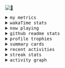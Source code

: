 [![🐙](https://hits.seeyoufarm.com/api/count/incr/badge.svg?url=https%3A%2F%2Fgithub.com%2Fktnkk%2Fhit-counter&count_bg=%23070707&title_bg=%23070707&icon=&icon_color=%23E7E7E7&title=visitors&edge_flat=true)](https://hits.seeyoufarm.com)

<details>
  <summary> <samp>my metrics</samp></summary>
  
  <br>
  
 ![🐳](https://github.com/ktnkk/ktnkk/blob/main/github-metrics.svg)
  
  ***
</details>

<details>
  <summary> <samp>wakaTime stats</samp></summary>
  
  <br>
  
<!--START_SECTION:waka-->
![Code Time](http://img.shields.io/badge/Code%20Time-2%2C134%20hrs%2019%20mins-blue)

**🐱 My GitHub Data** 

> 🏆 2,287 Contributions in the Year 2021
 > 
> 📦 2.5 MB Used in GitHub's Storage 
 > 
> 💼 Opted to Hire
 > 
> 📜 10 Public Repositories 
 > 
> 🔑 23 Private Repositories  
 > 
**I'm an Early 🐤** 

```text
🌞 Morning    464 commits    ██████░░░░░░░░░░░░░░░░░░░   26.67% 
🌆 Daytime    803 commits    ███████████░░░░░░░░░░░░░░   46.15% 
🌃 Evening    101 commits    █░░░░░░░░░░░░░░░░░░░░░░░░   5.8% 
🌙 Night      372 commits    █████░░░░░░░░░░░░░░░░░░░░   21.38%

```
📅 **I'm Most Productive on Thursday** 

```text
Monday       190 commits    ██░░░░░░░░░░░░░░░░░░░░░░░   10.92% 
Tuesday      265 commits    ███░░░░░░░░░░░░░░░░░░░░░░   15.23% 
Wednesday    247 commits    ███░░░░░░░░░░░░░░░░░░░░░░   14.2% 
Thursday     318 commits    ████░░░░░░░░░░░░░░░░░░░░░   18.28% 
Friday       282 commits    ████░░░░░░░░░░░░░░░░░░░░░   16.21% 
Saturday     261 commits    ███░░░░░░░░░░░░░░░░░░░░░░   15.0% 
Sunday       177 commits    ██░░░░░░░░░░░░░░░░░░░░░░░   10.17%

```


📊 **This Week I Spent My Time On** 

```text
⌚︎ Time Zone: Europe/Madrid

💬 Programming Languages: 
Other                    55 hrs 11 mins      ███████████████████░░░░░░   75.83% 
TypeScript               7 hrs 23 mins       ██░░░░░░░░░░░░░░░░░░░░░░░   10.16% 
JavaScript               2 hrs 51 mins       █░░░░░░░░░░░░░░░░░░░░░░░░   3.92% 
Markdown                 2 hrs 34 mins       █░░░░░░░░░░░░░░░░░░░░░░░░   3.54% 
Java                     2 hrs 11 mins       ░░░░░░░░░░░░░░░░░░░░░░░░░   3.01%

🔥 Editors: 
Browser                  55 hrs 11 mins      ███████████████████░░░░░░   75.83% 
IntelliJ                 17 hrs 35 mins      ██████░░░░░░░░░░░░░░░░░░░   24.17%

💻 Operating System: 
Mac                      72 hrs 47 mins      █████████████████████████   100.0%

```


 Last Updated on 12/12/2021
<!--END_SECTION:waka-->
  
  ***
</details>


<details>
  <summary> <samp>now playing</samp></summary>
  
  <br>
  
 [![🐟](https://spotify-github-profile.vercel.app/api/view?uid=31ybvkrtg6lpzufa4ap3lug3xjfy&cover_image=true&theme=default)](https://open.spotify.com/user/31ybvkrtg6lpzufa4ap3lug3xjfy?si=4d057bb568954fa5)
  
  ***
</details>

<details>
  <summary> <samp>github readme stats</samp></summary>
  
  <br>
  
 <p align="left"> 
  <img alt="🐠" src="https://github-readme-stats.vercel.app/api?username=ktnkk&count_private=true&show_icons=true&theme=dark&include_all_commits=true" />
  <img alt="🐟" src="https://github-readme-stats.vercel.app/api/top-langs/?username=ktnkk&layout=compact&theme=dark&langs_count=10&hide=HTML,CSS,SCSS" />
</p>
  
  ***
</details>

<details>
  <summary> <samp>profile trophies</samp></summary>
  
  <br>
  
  [![🐬](https://github-profile-trophy.vercel.app/?username=ktnkk&rank=SECRET,SSS,SS,S,AAA,AA,A&theme=darkhub&row=1&margin-w=10&no-bg=true)](https://github.com/ryo-ma/github-profile-trophy)
  
  ***
</details>

<details>
  <summary> <samp>summary cards</samp></summary>
  
  <br>
  
  ![🐋](https://github-profile-summary-cards.vercel.app/api/cards/profile-details?username=ktnkk&theme=github_dark)
  ![🦑](https://github-profile-summary-cards.vercel.app/api/cards/repos-per-language?username=ktnkk&theme=github_dark)
  ![🦭](https://github-profile-summary-cards.vercel.app/api/cards/most-commit-language?username=ktnkk&theme=github_dark)
  ![🦀](https://github-profile-summary-cards.vercel.app/api/cards/stats?username=ktnkk&theme=github_dark)
  ![🦈](https://github-profile-summary-cards.vercel.app/api/cards/productive-time?username=ktnkk&theme=github_dark)
  
  ***
</details>

<details>
  <summary> <samp>recent activities</samp></summary>
  
  <br>
  
  <!--START_SECTION:activity-->
1. 🎉 Merged PR [#96](https://github.com/ktnkk/tipswatch/pull/96) in [ktnkk/tipswatch](https://github.com/ktnkk/tipswatch)
2. 🎉 Merged PR [#119](https://github.com/ktnkk/blog/pull/119) in [ktnkk/blog](https://github.com/ktnkk/blog)
3. 💪 Opened PR [#119](https://github.com/ktnkk/blog/pull/119) in [ktnkk/blog](https://github.com/ktnkk/blog)
4. 🎉 Merged PR [#118](https://github.com/ktnkk/blog/pull/118) in [ktnkk/blog](https://github.com/ktnkk/blog)
5. 🎉 Merged PR [#117](https://github.com/ktnkk/blog/pull/117) in [ktnkk/blog](https://github.com/ktnkk/blog)
6. 💪 Opened PR [#117](https://github.com/ktnkk/blog/pull/117) in [ktnkk/blog](https://github.com/ktnkk/blog)
7. ❗️ Opened issue [#116](https://github.com/ktnkk/blog/issues/116) in [ktnkk/blog](https://github.com/ktnkk/blog)
8. ❗️ Opened issue [#115](https://github.com/ktnkk/blog/issues/115) in [ktnkk/blog](https://github.com/ktnkk/blog)
9. ❗️ Opened issue [#114](https://github.com/ktnkk/blog/issues/114) in [ktnkk/blog](https://github.com/ktnkk/blog)
10. ❗️ Opened issue [#113](https://github.com/ktnkk/blog/issues/113) in [ktnkk/blog](https://github.com/ktnkk/blog)
<!--END_SECTION:activity-->
  
***
</details>

<details>
  <summary> <samp>streak stats</samp></summary>
  
  <br>
  
  [![🐠](http://github-readme-streak-stats.herokuapp.com?user=ktnkk&theme=dark)](https://git.io/streak-stats)
  
  ***
</details>

<details>
  <summary> <samp>activity graph</samp></summary>
  
  <br>
  
  [![🐡](https://activity-graph.herokuapp.com/graph?username=ktnkk&theme=xcode)](https://github.com/ashutosh00710/github-readme-activity-graph)
  
  ***
</details>
